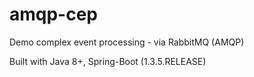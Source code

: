 amqp-cep
=======================
Demo complex event processing - via RabbitMQ (AMQP)

Built with Java 8+, Spring-Boot (1.3.5.RELEASE)